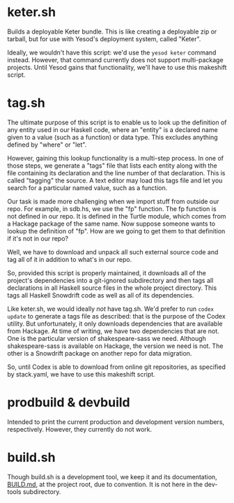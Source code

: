 # keter.sh
Builds a deployable Keter bundle. This is like creating a deployable zip or
tarball, but for use with Yesod's deployment system, called "Keter".

Ideally, we wouldn't have this script: we'd use the `yesod keter` command
instead. However, that command currently does not support multi-package
projects. Until Yesod gains that functionality, we'll have to use this makeshift
script.

# tag.sh
The ultimate purpose of this script is to enable us to look up the definition of
any entity used in our Haskell code, where an "entity" is a declared name given
to a value (such as a function) or data type. This excludes anything defined by
"where" or "let".

However, gaining this lookup functionality is a multi-step process. In one of
those steps, we generate a "tags" file that lists each entity along with the
file containing its declaration and the line number of that declaration. This is
called "tagging" the source. A text editor may load this tags file and let you
search for a particular named value, such as a function.

Our task is made more challenging when we import stuff from outside our repo.
For example, in sdb.hs, we use the "fp" function. The fp function is not defined
in our repo. It is defined in the Turtle module, which comes from a Hackage
package of the same name. Now suppose someone wants to lookup the definition of
"fp". How are we going to get them to that definition if it's not in our repo?

Well, we have to download and unpack all such external source code and tag all
of it in addition to what's in our repo.

So, provided this script is properly maintained, it downloads all of the
project's dependencies into a git-ignored subdirectory and then tags all
declarations in all Haskell source files in the whole project directory. This
tags all Haskell Snowdrift code as well as all of its dependencies.

Like keter.sh, we would ideally *not* have tag.sh. We'd prefer to run
`codex update` to generate a tags file as described: that is the purpose of the
Codex utility. But unfortunately, it only downloads dependencies that are
available from Hackage. At time of writing, we have two dependencies that are
not. One is the particular version of shakespeare-sass we need. Although
shakespeare-sass is available on Hackage, the version we need is not. The other
is a Snowdrift package on another repo for data migration.

So, until Codex is able to download from online git repositories, as specified
by stack.yaml, we have to use this makeshift script.

# prodbuild & devbuild
Intended to print the current production and development version numbers,
respectively. However, they currently do not work.

# build.sh
Though build.sh is a development tool, we keep it and its documentation,
[BUILD.md], at the project root, due to convention. It is not here in the
dev-tools subdirectory.

[BUILD.md]: ../BUILD.md
